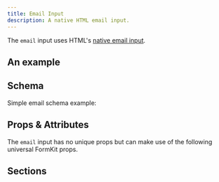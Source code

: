 ```yaml
---
title: Email Input
description: A native HTML email input.
---
```


<InputPageHero title="Email"></InputPageHero>

<page-toc></page-toc>

The `email` input uses HTML's [native email input](https://developer.mozilla.org/en-US/docs/Web/HTML/Element/input/email).

## An example

<example
  name="Email input"
  file="_content/examples/email/email-base.vue">
</example>

## Schema

Simple email schema example:

<example
name="Schema"
file="_content/examples/email/email-schema.vue"></example>

## Props & Attributes

The `email` input has no unique props but can make use of the following universal FormKit props.

<reference-table input="email" :attrs="['placeholder']">
</reference-table>

## Sections
<section-keys-intro></section-keys-intro>

<div>
  <formkit-input-diagram
    prefix-icon-content="📧"
    suffix-icon-content="✈️"
    label-content="Email address"
    input-content="test@example.com"
    help-content="Please use your school email address."
    message-content="Please provide a valid email."
  >
  </formkit-input-diagram>
</div>

<reference-table type="sectionKeys" primary="section-key">
</reference-table>
